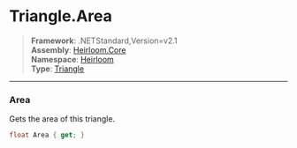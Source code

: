 # Triangle.Area

> **Framework**: .NETStandard,Version=v2.1  
> **Assembly**: [Heirloom.Core][0]  
> **Namespace**: [Heirloom][0]  
> **Type**: [Triangle][1]  

--------------------------------------------------------------------------------

### Area

Gets the area of this triangle.

```cs
float Area { get; }
```

[0]: ../Heirloom.Core.md
[1]: Heirloom.Triangle.md
